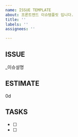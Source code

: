 ```yaml
---
name: ISSUE TEMPLATE
about: 프론트엔드 이슈템플릿 입니다.
title: ''
labels: ''
assignees: ''

---
```


## ISSUE

_이슈설명

## ESTIMATE

0d

## TASKS
- [ ] 
- [ ]
